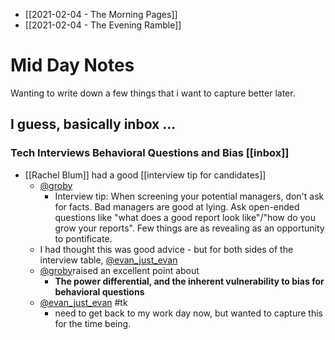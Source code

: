 - [[2021-02-04 - The Morning Pages]]
- [[2021-02-04 - The Evening Ramble]]
 
# Mid Day Notes

Wanting to write down a few things that i want to capture better later.

## I guess, basically inbox ...

### Tech Interviews Behavioral Questions and Bias [[inbox]] 

- [[Rachel Blum]] had a good [[interview tip for candidates]] 
	- [@groby](https://twitter.com/groby/status/1356979655509610497)
		- Interview tip: When screening your potential managers, don't ask for facts. Bad managers are good at lying. Ask open-ended questions like "what does a good report look like"/"how do you grow your reports". Few things are as revealing as an opportunity to pontificate. 
	- I had thought this was good advice - but for both sides of the interview table, [@evan_just_evan](https://twitter.com/evan_just_evan/status/1357324095873032193)
	- [@groby](https://twitter.com/groby/status/1357360692760768512)raised an excellent point about
		- __The power differential, and the inherent vulnerability to bias for behavioral questions__
	- [@evan_just_evan](https://twitter.com/evan_just_evan/status/1357401059199774721) #tk 
		- need to get back to my work day now, but wanted to capture this for the time being. 